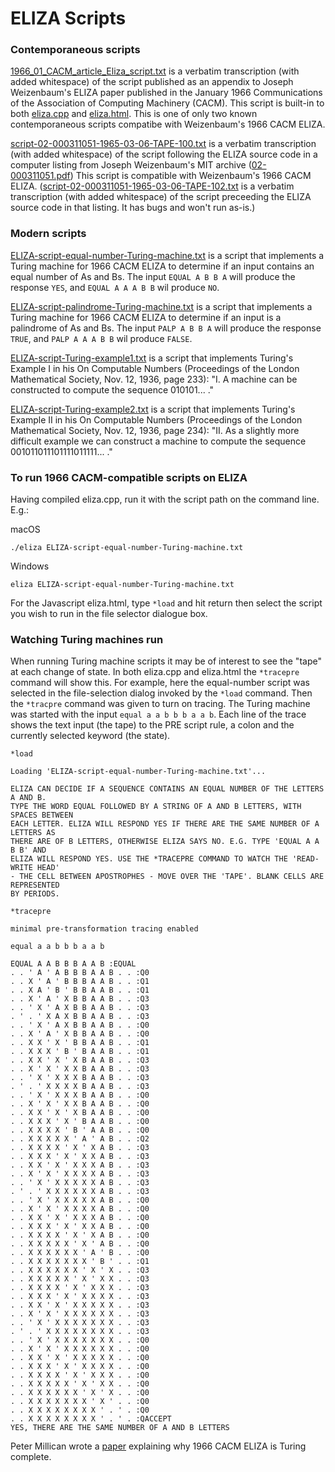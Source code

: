 # ELIZA Scripts

### Contemporaneous scripts

[1966_01_CACM_article_Eliza_script.txt](https://github.com/anthay/ELIZA/blob/master/scripts/1966_01_CACM_article_Eliza_script.txt) is
a verbatim transcription (with added whitespace) of the script published as an appendix to Joseph Weizenbaum's ELIZA paper published
in the January 1966 Communications of the Association of Computing Machinery (CACM). This script is built-in to both
[eliza.cpp](https://github.com/anthay/ELIZA/blob/master/src/eliza.cpp) and [eliza.html](https://github.com/anthay/ELIZA/blob/master/src/eliza.html).
This is one of only two known contemporaneous scripts compatibe with Weizenbaum's 1966 CACM ELIZA.

[script-02-000311051-1965-03-06-TAPE-100.txt](https://github.com/anthay/ELIZA/blob/master/scripts/script-02-000311051-1965-03-06-TAPE-100.txt) is
a verbatim transcription (with added whitespace) of the script following the ELIZA source code in a computer listing from Joseph Weizenbaum's MIT
archive ([02-000311051.pdf](https://hdl.handle.net/1721.3/201699)) This script is compatible with Weizenbaum's 1966 CACM ELIZA.
([script-02-000311051-1965-03-06-TAPE-102.txt](https://github.com/anthay/ELIZA/blob/master/scripts/script-02-000311051-1965-03-06-TAPE-102.txt) is 
a verbatim transcription (with added whitespace) of the script preceeding the ELIZA source code in that listing. It has bugs and won't run as-is.)


### Modern scripts

[ELIZA-script-equal-number-Turing-machine.txt](https://github.com/anthay/ELIZA/blob/master/scripts/ELIZA-script-equal-number-Turing-machine.txt) is
a script that implements a Turing machine for 1966 CACM ELIZA to determine if an input contains an equal number of As and Bs. The input `EQUAL A B B A`
will produce the response `YES`, and `EQUAL A A A B B` wil produce `NO`.

[ELIZA-script-palindrome-Turing-machine.txt](https://github.com/anthay/ELIZA/blob/master/scripts/ELIZA-script-palindrome-Turing-machine.txt) is
a script that implements a Turing machine for 1966 CACM ELIZA to determine if an input is a palindrome of As and Bs. The input `PALP A B B A`
will produce the response `TRUE`, and `PALP A A A B B` wil produce `FALSE`.

[ELIZA-script-Turing-example1.txt](https://github.com/anthay/ELIZA/blob/master/scripts/ELIZA-script-Turing-example1.txt) is
a script that implements Turing's Example I in his On Computable Numbers (Proceedings of the London Mathematical Society, Nov. 12, 1936, page 233):
"I. A machine can be constructed to compute the sequence 010101... ."

[ELIZA-script-Turing-example2.txt](https://github.com/anthay/ELIZA/blob/master/scripts/ELIZA-script-Turing-example2.txt) is
a script that implements Turing's Example II in his On Computable Numbers (Proceedings of the London Mathematical Society, Nov. 12, 1936, page 234):
"II. As a slightly more difficult example we can construct a machine to compute the sequence 001011011101111011111... ."


### To run 1966 CACM-compatible scripts on ELIZA

Having compiled eliza.cpp, run it with the script path on the command line. E.g.:

macOS

```text
./eliza ELIZA-script-equal-number-Turing-machine.txt
```

Windows

```text
eliza ELIZA-script-equal-number-Turing-machine.txt
```

For the Javascript eliza.html, type `*load` and hit return then select the script you wish to run in the file selector dialogue box.


### Watching Turing machines run

When running Turing machine scripts it may be of interest to see the "tape" at each change of state. In both eliza.cpp and eliza.html the
`*tracepre` command will show this. For example, here the equal-number script was selected in the file-selection dialog invoked by the
`*load` command. Then the `*tracpre` command was given to turn on tracing. The Turing machine was started with the input `equal a a b b b a a b`.
Each line of the trace shows the text input (the tape) to the PRE script rule, a colon and the currently selected keyword (the state).

```text
*load

Loading 'ELIZA-script-equal-number-Turing-machine.txt'...

ELIZA CAN DECIDE IF A SEQUENCE CONTAINS AN EQUAL NUMBER OF THE LETTERS A AND B.
TYPE THE WORD EQUAL FOLLOWED BY A STRING OF A AND B LETTERS, WITH SPACES BETWEEN
EACH LETTER. ELIZA WILL RESPOND YES IF THERE ARE THE SAME NUMBER OF A LETTERS AS
THERE ARE OF B LETTERS, OTHERWISE ELIZA SAYS NO. E.G. TYPE 'EQUAL A A B B' AND
ELIZA WILL RESPOND YES. USE THE *TRACEPRE COMMAND TO WATCH THE 'READ-WRITE HEAD'
- THE CELL BETWEEN APOSTROPHES - MOVE OVER THE 'TAPE'. BLANK CELLS ARE REPRESENTED
BY PERIODS.

*tracepre

minimal pre-transformation tracing enabled

equal a a b b b a a b

EQUAL A A B B B A A B :EQUAL
. . ' A ' A B B B A A B . . :Q0
. . X ' A ' B B B A A B . . :Q1
. . X A ' B ' B B A A B . . :Q1
. . X ' A ' X B B A A B . . :Q3
. . ' X ' A X B B A A B . . :Q3
. ' . ' X A X B B A A B . . :Q3
. . ' X ' A X B B A A B . . :Q0
. . X ' A ' X B B A A B . . :Q0
. . X X ' X ' B B A A B . . :Q1
. . X X X ' B ' B A A B . . :Q1
. . X X ' X ' X B A A B . . :Q3
. . X ' X ' X X B A A B . . :Q3
. . ' X ' X X X B A A B . . :Q3
. ' . ' X X X X B A A B . . :Q3
. . ' X ' X X X B A A B . . :Q0
. . X ' X ' X X B A A B . . :Q0
. . X X ' X ' X B A A B . . :Q0
. . X X X ' X ' B A A B . . :Q0
. . X X X X ' B ' A A B . . :Q0
. . X X X X X ' A ' A B . . :Q2
. . X X X X ' X ' X A B . . :Q3
. . X X X ' X ' X X A B . . :Q3
. . X X ' X ' X X X A B . . :Q3
. . X ' X ' X X X X A B . . :Q3
. . ' X ' X X X X X A B . . :Q3
. ' . ' X X X X X X A B . . :Q3
. . ' X ' X X X X X A B . . :Q0
. . X ' X ' X X X X A B . . :Q0
. . X X ' X ' X X X A B . . :Q0
. . X X X ' X ' X X A B . . :Q0
. . X X X X ' X ' X A B . . :Q0
. . X X X X X ' X ' A B . . :Q0
. . X X X X X X ' A ' B . . :Q0
. . X X X X X X X ' B ' . . :Q1
. . X X X X X X ' X ' X . . :Q3
. . X X X X X ' X ' X X . . :Q3
. . X X X X ' X ' X X X . . :Q3
. . X X X ' X ' X X X X . . :Q3
. . X X ' X ' X X X X X . . :Q3
. . X ' X ' X X X X X X . . :Q3
. . ' X ' X X X X X X X . . :Q3
. ' . ' X X X X X X X X . . :Q3
. . ' X ' X X X X X X X . . :Q0
. . X ' X ' X X X X X X . . :Q0
. . X X ' X ' X X X X X . . :Q0
. . X X X ' X ' X X X X . . :Q0
. . X X X X ' X ' X X X . . :Q0
. . X X X X X ' X ' X X . . :Q0
. . X X X X X X ' X ' X . . :Q0
. . X X X X X X X ' X ' . . :Q0
. . X X X X X X X X ' . ' . :Q0
. . X X X X X X X X ' . ' . :QACCEPT
YES, THERE ARE THE SAME NUMBER OF A AND B LETTERS
```

Peter Millican wrote a [paper](https://sites.google.com/view/elizagen-org/blog/eliza-is-turing-complete) explaining why 1966 CACM ELIZA is Turing complete.

